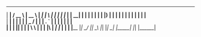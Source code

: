   ______    ____    _____    _______   _   _   _____   _______   ______ 
 |  ____|  / __ \  |  __ \  |__   __| | \ | | |_   _| |__   __| |  ____|
 | |__    | |  | | | |__) |    | |    |  \| |   | |      | |    | |__   
 |  __|   | |  | | |  _  /     | |    | . ` |   | |      | |    |  __|  
 | |      | |__| | | | \ \     | |    | |\  |  _| |_     | |    | |____ 
 |_|       \____/  |_|  \_\    |_|    |_| \_| |_____|    |_|    |______|
                                                                        
                                                                        
